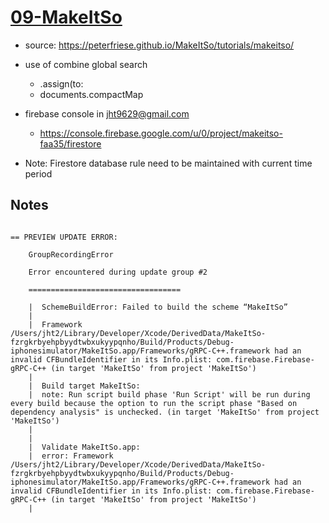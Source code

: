 # [09-MakeItSo](https://github.com/molab-itp/09-MakeItSo)

- source: https://peterfriese.github.io/MakeItSo/tutorials/makeitso/

- use of combine global search
    - .assign(to:
    - documents.compactMap 

- firebase console in jht9629@gmail.com
  - https://console.firebase.google.com/u/0/project/makeitso-faa35/firestore

- Note: Firestore database rule need to be maintained with current time period


## Notes
```

== PREVIEW UPDATE ERROR:

    GroupRecordingError
    
    Error encountered during update group #2
    
    ==================================
    
    |  SchemeBuildError: Failed to build the scheme “MakeItSo”
    |  
    |  Framework /Users/jht2/Library/Developer/Xcode/DerivedData/MakeItSo-fzrgkrbyehpbyydtwbxukyypqnho/Build/Products/Debug-iphonesimulator/MakeItSo.app/Frameworks/gRPC-C++.framework had an invalid CFBundleIdentifier in its Info.plist: com.firebase.Firebase-gRPC-C++ (in target 'MakeItSo' from project 'MakeItSo')
    |  
    |  Build target MakeItSo:
    |  note: Run script build phase 'Run Script' will be run during every build because the option to run the script phase "Based on dependency analysis" is unchecked. (in target 'MakeItSo' from project 'MakeItSo')
    |  
    |  
    |  Validate MakeItSo.app:
    |  error: Framework /Users/jht2/Library/Developer/Xcode/DerivedData/MakeItSo-fzrgkrbyehpbyydtwbxukyypqnho/Build/Products/Debug-iphonesimulator/MakeItSo.app/Frameworks/gRPC-C++.framework had an invalid CFBundleIdentifier in its Info.plist: com.firebase.Firebase-gRPC-C++ (in target 'MakeItSo' from project 'MakeItSo')
    |  


```

